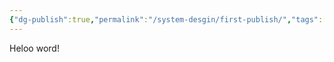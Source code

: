 ```yaml
---
{"dg-publish":true,"permalink":"/system-desgin/first-publish/","tags":["gardenEntry"]}
---
```


Heloo word!